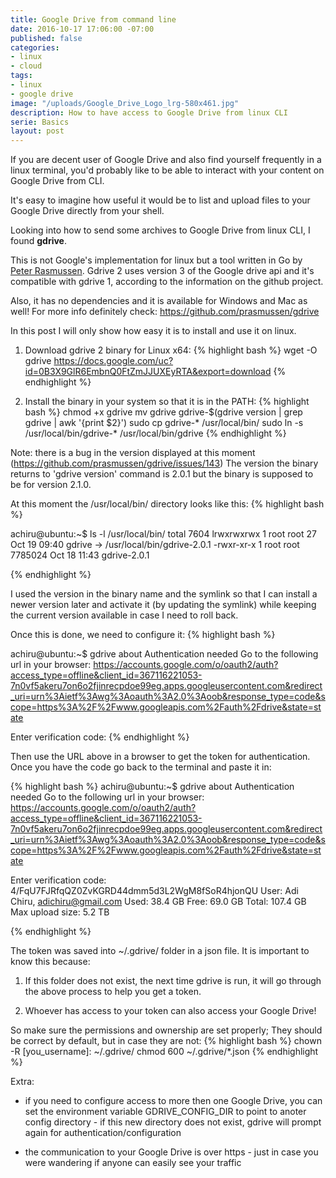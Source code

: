 ```yaml
---
title: Google Drive from command line
date: 2016-10-17 17:06:00 -07:00
published: false
categories:
- linux
- cloud
tags:
- linux
- google drive
image: "/uploads/Google_Drive_Logo_lrg-580x461.jpg"
description: How to have access to Google Drive from linux CLI
serie: Basics
layout: post
---
```


If you are decent user of Google Drive and also find yourself frequently in a linux terminal, you'd probably like to be able to interact with your content on Google Drive from CLI.

It's easy to imagine how useful it would be to list and upload files to your Google Drive directly from your shell.

Looking into how to send some archives to Google Drive from linux CLI, I found **gdrive**.

This is not Google's implementation for linux but a tool written in Go by [Peter Rasmussen](https://github.com/prasmussen). Gdrive 2 uses version 3 of the Google drive api and it's compatible with gdrive 1, according to the information on the github project.

Also, it has no dependencies and it is available for Windows and Mac as well!
For more info definitely check: https://github.com/prasmussen/gdrive

In this post I will only show how easy it is to install and use it on linux.

1. Download gdrive 2 binary for Linux x64:
   {% highlight bash %}
   wget -O gdrive https://docs.google.com/uc?id=0B3X9GlR6EmbnQ0FtZmJJUXEyRTA&export=download
   {% endhighlight %}

2. Install the binary in your system so that it is in the PATH:
   {% highlight bash %}
   chmod \+x gdrive
   mv gdrive gdrive-$(gdrive version | grep gdrive | awk '{print $2}')
   sudo cp gdrive-\* /usr/local/bin/
   sudo ln -s /usr/local/bin/gdrive-\* /usr/local/bin/gdrive
   {% endhighlight %}

Note: there is a bug in the version displayed at this moment (https://github.com/prasmussen/gdrive/issues/143)
The version the binary returns to 'gdrive version' command is 2.0.1 but the binary is supposed to be for version 2.1.0.

At this moment the /usr/local/bin/ directory looks like this:
{% highlight bash %}

achiru@ubuntu:\~$ ls -l /usr/local/bin/
total 7604
lrwxrwxrwx 1 root root      27 Oct 19 09:40 gdrive -> /usr/local/bin/gdrive-2.0.1
-rwxr-xr-x 1 root root 7785024 Oct 18 11:43 gdrive-2.0.1

{% endhighlight %}

I used the version in the binary name and the symlink so that I can install a newer version later and activate it (by updating the symlink) while keeping the current version available in case I need to roll back.

Once this is done, we need to configure it:
{% highlight bash %}

achiru@ubuntu:\~$ gdrive about
Authentication needed
Go to the following url in your browser:
https://accounts.google.com/o/oauth2/auth?access_type=offline&client_id=367116221053-7n0vf5akeru7on6o2fjinrecpdoe99eg.apps.googleusercontent.com&redirect_uri=urn%3Aietf%3Awg%3Aoauth%3A2.0%3Aoob&response_type=code&scope=https%3A%2F%2Fwww.googleapis.com%2Fauth%2Fdrive&state=state

Enter verification code:
{% endhighlight %}

Then use the URL above in a browser to get the token for authentication. Once you have the code go back to the terminal and paste it in:

{% highlight bash %}
achiru@ubuntu:\~$ gdrive about
Authentication needed
Go to the following url in your browser:
https://accounts.google.com/o/oauth2/auth?access_type=offline&client_id=367116221053-7n0vf5akeru7on6o2fjinrecpdoe99eg.apps.googleusercontent.com&redirect_uri=urn%3Aietf%3Awg%3Aoauth%3A2.0%3Aoob&response_type=code&scope=https%3A%2F%2Fwww.googleapis.com%2Fauth%2Fdrive&state=state

Enter verification code: 4/FqU7FJRfqQZ0ZvKGRD44dmm5d3L2WgM8fSoR4hjonQU
User: Adi Chiru, adichiru@gmail.com
Used: 38.4 GB
Free: 69.0 GB
Total: 107.4 GB
Max upload size: 5.2 TB

{% endhighlight %}

The token was saved into \~/.gdrive/ folder in a json file. It is important to know this because:

1. If this folder does not exist, the next time gdrive is run, it will go through the above process to help you get a token.

2. Whoever has access to your token can also access your Google Drive!

So make sure the permissions and ownership are set properly; They should be correct by default, but in case they are not:
{% highlight bash %}
chown -R \[you_username\]: \~/.gdrive/
chmod 600 \~/.gdrive/\*.json
{% endhighlight %}

Extra:

* if you need to configure access to more then one Google Drive, you can set the environment variable GDRIVE_CONFIG_DIR to point to anoter config directory - if this new directory does not exist, gdrive will prompt again for authentication/configuration

* the communication to your Google Drive is over https - just in case you were wandering if anyone can easily see your traffic